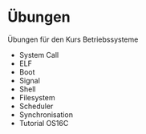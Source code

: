 # Übungen
Übungen für den Kurs Betriebssysteme

- System Call
- ELF
- Boot
- Signal
- Shell
- Filesystem
- Scheduler
- Synchronisation
- Tutorial OS16C